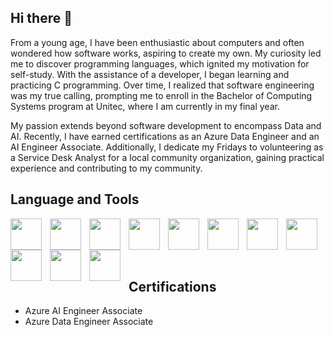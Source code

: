 ## Hi there 👋
From a young age, I have been enthusiastic about computers and often wondered how software works, aspiring to create my own. My curiosity led me to discover programming languages, which ignited my motivation for self-study. With the assistance of a developer, I began learning and practicing C programming. Over time, I realized that software engineering was my true calling, prompting me to enroll in the Bachelor of Computing Systems program at Unitec, where I am currently in my final year.

My passion extends beyond software development to encompass Data and AI. Recently, I have earned certifications as an Azure Data Engineer and an AI Engineer Associate. Additionally, I dedicate my Fridays to volunteering as a Service Desk Analyst for a local community organization, gaining practical experience and contributing to my community.

## Language and Tools
<img align = "left" width = "50px" style = "padding-right:10px" src="https://cdn.jsdelivr.net/gh/devicons/devicon@latest/icons/python/python-original.svg" />

<img align = "left" width = "50px" style = "padding-right:10px" src="https://cdn.jsdelivr.net/gh/devicons/devicon@latest/icons/java/java-original.svg" />

<img align = "left" width = "50px" style = "padding-right:10px"  src="https://cdn.jsdelivr.net/gh/devicons/devicon@latest/icons/javascript/javascript-original.svg" />

<img align = "left" width = "50px" style = "padding-right:10px"  src="https://cdn.jsdelivr.net/gh/devicons/devicon@latest/icons/html5/html5-original.svg" />
          
<img align = "left" width = "50px" style = "padding-right:10px" src="https://cdn.jsdelivr.net/gh/devicons/devicon@latest/icons/css3/css3-original.svg" />

<img align = "left" width = "50px" style = "padding-right:10px"  src="https://cdn.jsdelivr.net/gh/devicons/devicon@latest/icons/csharp/csharp-original.svg" />

<img align = "left" width = "50px" style = "padding-right:10px"   src="https://cdn.jsdelivr.net/gh/devicons/devicon@latest/icons/c/c-original.svg" />   

<img align = "left" width = "50px" style = "padding-right:10px"   src="https://cdn.jsdelivr.net/gh/devicons/devicon@latest/icons/microsoftsqlserver/microsoftsqlserver-original-wordmark.svg" />

<img align = "left" width = "50px" style = "padding-right:10px"   src="https://cdn.jsdelivr.net/gh/devicons/devicon@latest/icons/mysql/mysql-original.svg" />

<img align = "left" width = "50px" style = "padding-right:10px"   src="https://cdn.jsdelivr.net/gh/devicons/devicon@latest/icons/firebase/firebase-original.svg" />


<img img align = "left" width = "50px" style = "padding-right:10px" src="https://cdn.jsdelivr.net/gh/devicons/devicon@latest/icons/azure/azure-original.svg" />

<br></br>
<br></br>

## Certifications
 - Azure AI Engineer Associate
 - Azure Data Engineer Associate
<!--
**Vijay6868/Vijay6868** is a ✨ _special_ ✨ repository because its `README.md` (this file) appears on your GitHub profile.

<img src="https://cdn.jsdelivr.net/gh/devicons/devicon@latest/icons/java/java-original.svg" />
          
Here are some ideas to get you started:

- 🔭 I’m currently working on ...
- 🌱 I’m currently learning ...
- 👯 I’m looking to collaborate on ...
- 🤔 I’m looking for help with ...
- 💬 Ask me about ...
- 📫 How to reach me: ...
- 😄 Pronouns: ...
- ⚡ Fun fact: ...
-->
